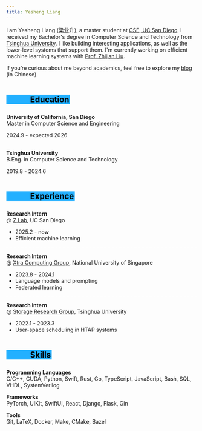 ```yaml
---
title: Yesheng Liang
---
```


<!-- ## About -->

I am Yesheng Liang (梁业升), a master student at [CSE, UC San Diego](https://cse.ucsd.edu). I received my Bachelor's degree in Computer Science and Technology from [Tsinghua University](https://www.tsinghua.edu.cn/en/). I like building interesting applications, as well as the lower-level systems that support them. I'm currently working on efficient machine learning systems with [Prof. Zhijian Liu](https://zhijianliu.com).

If you’re curious about me beyond academics, feel free to explore my [blog](https://liang2kl.github.io/blog) (in Chinese).

## Education

<!-- <div class="card"> -->

**University of California, San Diego**<br/>
Master in Computer Science and Engineering

2024.9 - expected 2026

<div class="dashed-line"></div>

**Tsinghua University**<br/>
B.Eng. in Computer Science and Technology

2019.8 - 2024.6

<!-- </div> -->

## Experience

<!-- <div class="card"> -->

**Research Intern**<br/>
@ [Z Lab](https://z-lab.ai), UC San Diego

- 2025.2 - now
- Efficient machine learning

<div class="dashed-line"></div>

**Research Intern**<br/>
@ [Xtra Computing Group](https://www.xtra.science), National University of Singapore

- 2023.8 - 2024.1
- Language models and prompting
- Federated learning

<div class="dashed-line"></div>

**Research Intern**<br/>
@ [Storage Research Group](https://storage.cs.tsinghua.edu.cn), Tsinghua University

- 2022.1 - 2023.3
- User-space scheduling in HTAP systems

## Skills

**Programming Languages** <br/> C/C++, CUDA, Python, Swift, Rust, Go, TypeScript, JavaScript, Bash, SQL, VHDL, SystemVerilog

**Frameworks** <br/> PyTorch, UIKit, SwiftUI, React, Django, Flask, Gin

**Tools** <br/> Git, LaTeX, Docker, Make, CMake, Bazel

<style>
.post {
    padding-top: 0 !important;
    margin-top: 0 !important;
}
h2 {
    margin-top: 1.5em !important;
    margin-bottom: .5em !important;
    color: black;
    background-color: #23B0FF;
    display:inline-block;
    padding-left: 3em;
    padding-right: 0.1em;
}
.card {
    padding: 20px;
    /* border-radius: 0.5em; */
    background-color: #00000044;
    /* margin-bottom: 1em; */
    /* margin-left: calc(25% - 25vw);
    margin-right: calc(25% - 25vw);
    padding-left: calc(25vw - 25%);
    padding-right: calc(25vw - 25%); */
}
/* .card > :last-child {
    margin-bottom: 0;
}
.card > :first-child {
    margin-top: 0;
}
.card:not(:last-child) {
    margin-bottom: 20px;
}
.card > p {
    margin-bottom: 0;
} */

.dashed-line {
  position: relative;
  border-bottom: 2px dashed #ffffff33; /* dashed line */
}

.hanchor {
    display: none;
}

</style>


